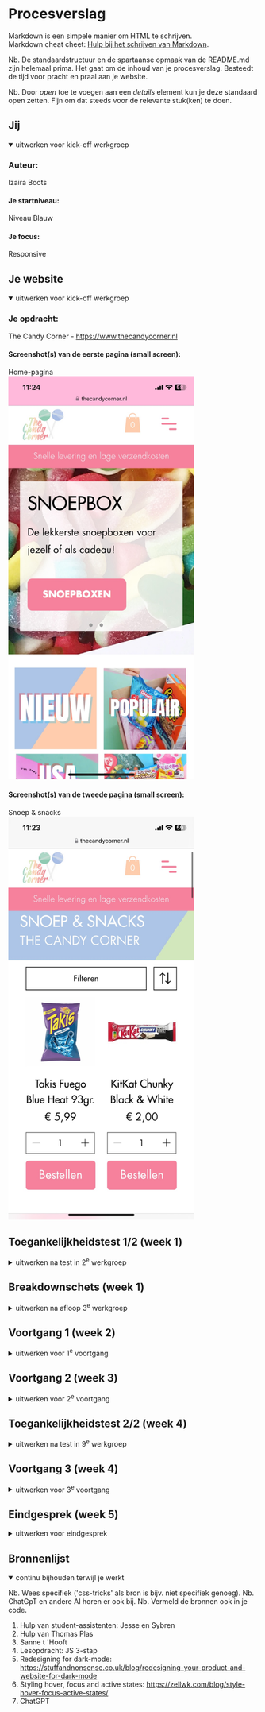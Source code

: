 # Procesverslag
Markdown is een simpele manier om HTML te schrijven.  
Markdown cheat cheet: [Hulp bij het schrijven van Markdown](https://github.com/adam-p/markdown-here/wiki/Markdown-Cheatsheet).

Nb. De standaardstructuur en de spartaanse opmaak van de README.md zijn helemaal prima. Het gaat om de inhoud van je procesverslag. Besteedt de tijd voor pracht en praal aan je website.

Nb. Door *open* toe te voegen aan een *details* element kun je deze standaard open zetten. Fijn om dat steeds voor de relevante stuk(ken) te doen.





## Jij

<details open>
  <summary>uitwerken voor kick-off werkgroep</summary>

  ### Auteur:
  Izaira Boots

  #### Je startniveau:
  Niveau Blauw

  #### Je focus:
  Responsive
 
</details>





## Je website

<details open>
  <summary>uitwerken voor kick-off werkgroep</summary>

  ### Je opdracht:
  The Candy Corner - https://www.thecandycorner.nl

  #### Screenshot(s) van de eerste pagina (small screen): 
  Home-pagina  
  <img src="readme-images/screenshot-thecandycorner1.jpeg" width="375px" alt="Startscherm van de website The Candy Corner. Hier staat informatie over de verschillende producten, een overzicht van de populairste producten en foto's. Ook kun je via hier navigeren naar de verschillende tabladen.">

  #### Screenshot(s) van de tweede pagina (small screen):
  Snoep & snacks  
  <img src="readme-images/screenshot-thecandycorner2.jpeg" width="375px" alt="Snoep & Snack pagina. Op deze pagina kun je een keuze maken uit verschillende snacks om te bestellen. Je kunt filteren op de specificaties naar keuze. ">
 
</details>



## Toegankelijkheidstest 1/2 (week 1)

<details>
  <summary>uitwerken na test in 2<sup>e</sup> werkgroep</summary>

  ### Bevindingen
  Lijst met je bevindingen die in de test naar voren kwamen:

  Positieve punten:
  - Alle inhoud van de site wordt duidelijk benoemd in de screenreader.
  - Inhoud van de linkjes/wat het linkje in houdt, wordt benoemd in de screenreader.
  
  Negatieve punten:
  - Afbeeldingen hebben geen alt tekst.
  - Er is geen dark-mode beschikbaar.
  - HTML zit vol met errors.

</details>



## Breakdownschets (week 1)

<details>
  <summary>uitwerken na afloop 3<sup>e</sup> werkgroep</summary>

  ### de hele pagina: 
  <img src="readme-images/breakdownschets_page.png" width="375px" alt="breakdown van de hele pagina">

  ### dynamisch deel: 
  <img src="readme-images/breakdownschets_dynamisch.png" width="375px" alt="breakdown van een dynamisch deel">

</details>





## Voortgang 1 (week 2)

<details>
  <summary>uitwerken voor 1<sup>e</sup> voortgang</summary>

  ### Stand van zaken
  Wat goed gaat:
  Alle content staat in het HTML bestand van pagina 1. 

  Wat minder goed gaat:
  - Images verkeerd neergezet
  - Het lukte me niet om een font toe te voegen aan mijn site.


  ### Agenda voor meeting
  samen met je groepje opstellen

  | student 1      | student 2          | student 3    | student 4        |
  | ---            | ---                | ---          | ---              |
  | dit bespreken  | en dit             | en ik dit    | en dan ik dat    |
  | en dat ook nog | dit als er tijd is | nog een punt | dit wil ik zeker |
  | ...            | ...                | ...          | ...              |
  Vragen/bespreken:
  - Hoe zet ik images op de juiste manier met alt en null alt in mijn html-bestand?
  - Hoe voeg ik op de juiste manier een font toe aan mijn site?

  ### Verslag van meeting
  hier na afloop snel de uitkomsten van de meeting vastleggen

  - Images kun je gemakkelijk toevoegen aan je html door: img tab
  - Wat fout ging bij het toevoegen van het font was dat ik ../ moest toevoegen aan de url om uit de styles map te gaan.
  <img src=readme-images/readme_image1.png alt="Font toegevoegd aan mijn site">

</details>





## Voortgang 2 (week 3)

<details>
  <summary>uitwerken voor 2<sup>e</sup> voortgang</summary>

  ### Stand van zaken
  Wat goed ging:
  - Ik heb bijna alle styling aan mijn eerste pagina toegevoegd

  Wat ik lastig vond:
  - Ik weet niet hoe ik een caroussel moet maken
  - Mijn images willen niet over
  het hele scherm verspreiden.
  - Het lukt me niet om maar 1 bepaalde h2 aan te spreken. Als ik hem wil stylen dan style ik ze allemaal...


  ### Agenda voor meeting
  samen met je groepje opstellen

  | student 1      | student 2          | student 3    | student 4        |
  | ---            | ---                | ---          | ---              |
  | dit bespreken  | en dit             | en ik dit    | en dan ik dat    |
  | en dat ook nog | dit als er tijd is | nog een punt | dit wil ik zeker |
  | ...            | ...                | ...          | ...              |
  Vragen/bespreken:
  - Hoe zorg ik ervoor dat mijn images over de hele breedte van mijn scherm verspreiden?
  - Hoe zorg ik ervoor dat de H2 later op mijn pagina niet de styling van de eerste h2 pakt.

  ### Verslag van meeting
  hier na afloop snel de uitkomsten van de meeting vastleggen

  - Images kun je groter maken doormiddel van de "width" te veranderen of om de cel in je grid groter te maken.
  - Wees met "nth-of-type" heel specifiek met welk element je wilt aanspreken.

</details>




## Toegankelijkheidstest 2/2 (week 4)

<details>
  <summary>uitwerken na test in 9<sup>e</sup> werkgroep</summary>
  <img src="readme-images/wcag1.png" width="250px" alt="Bladzijde 1 WCAG">
  <img src="readme-images/wcag2.png" width="250px" alt="Bladzijde 2 WCAG">
  <img src="readme-images/wcag3.png" width="250px" alt="Bladzijde 3 WCAG">
  <img src="readme-images/wcag4.png" width="250px" alt="Bladzijde 4 WCAG">
  <img src="readme-images/wcag5.png" width="250px" alt="Bladzijde 5 WCAG">

  ### Bevindingen
  Lijst met je bevindingen die in de test naar voren kwamen (geef ook aan wat er verbeterd is):
  
  Verbeterpunten:
  - Alle images hebben een alt/null alt altribute
  - In mijn versie van de site wordt er gebruik gemaakt van list elements.
  - In mijn versie van de site is dark-mode toegepast.
  - HTML is gevalideerd.


</details>





## Voortgang 3 (week 4)

<details>
  <summary>uitwerken voor 3<sup>e</sup> voortgang</summary>

  ### Stand van zaken
  Wat goed ging:
  - Het is me gelukt om de caroussel een mooie styling te geven, zonder dat alles door elkaar stond.
  <img src="readme-images/readme_image2.png" width="250px" alt="Eindresultaat caroussel">

  Wat ik lastig vond:
  - Sommige onderdelen van mijn pagina krijg ik niet responsive.
  - Het is voor mij onduidelijk hoe je h1,h2 en h4 etc... gebruik in een footer.
  - Soms twijfel ik of iets een button-element of een a-element is.



  ### Agenda voor meeting
  samen met je groepje opstellen

  | student 1      | student 2          | student 3    | student 4        |
  | ---            | ---                | ---          | ---              |
  | dit bespreken  | en dit             | en ik dit    | en dan ik dat    |
  | en dat ook nog | dit als er tijd is | nog een punt | dit wil ik zeker |
  | ...            | ...                | ...          | ...              |
  Vragen/bespreken:
  - Hoe maak ik grid, flexbox en images responsive?
  - Hoe werkt h2, h3 en h4 ook alweer.
  - Wanneer is iets een a-element en wanneer is iets een button-element?

  ### Verslag van meeting
  hier na afloop snel de uitkomsten van de meeting vastleggen

  - Uitleg gekregen over background-image.
  <img src="readme-images/readme_image3.png" width="250px" alt="Code voor background-image">
  - Uitleg gekregen over caroussel met javascript.
  - Responsive maken kan doormiddel van @media en door responsive elementen te gebruiken zoals em en %.
  - Een sectie begint altijd met een h2 en een pagina begint altijd met h1.

</details>





## Eindgesprek (week 5)

<details>
  <summary>uitwerken voor eindgesprek</summary>

  ### Je uitkomst - karakteristiek screenshots:
  <img src="readme-images/readme-image_screenshot1.png" width="250px" alt="Uitkomst pagina 1 groot scherm">
  <img src="readme-images/readme-image_screenshot2.png" width="250px" alt="Uitkomst pagina 1 klein scherm">
  <img src="readme-images/readme-image_screenshot3.png" width="250px" alt="Uitkomst pagina 2 groot scherm">
  <img src="readme-images/readme-image_screenshot4.png" width="250px" alt="Uitkomst pagina 2 klein scherm">


  ### Dit ging goed/Heb ik geleerd: 
  Ik heb heel veel van code geleerd dit blok. Ik ben niet heel goed in coderen en daarom is dit vak een uitdaging voor me.
  Ik heb het meest geleerd als het gaat om errors oplossen of weten hoe ik verder moet als ik vastloop. Dit heb ik
  geleerd door veel te vragen, maar wel zelf verder te coderen en het niet voor me te laten doen. Ik begreep ook nooit hoe je "inspecteren"
  moest gebruiken om je verder te helpen als iets niet lukte. Aan het einde van dit vak had ik dit juist alleen maar open staan en wist
  ik precies waar ik moest kijken.

  <img src="readme-images/readme-image_inspector.png" width="250px" alt="De inspecteren functie begrijp ik nu goed">


  ### Dit was lastig/Is niet gelukt:
  Het is me helaas niet gelukt en vond ik heel lastig om de eerste caroussel op mijn pagina helemaal responsive te maken. Ik heb het zo goed mogelijk  
proberen te maken doormiddel van @media. Maar als ik mijn grid helemaal responsive probeerde te maken dan ging alles van zijn plaats. Ik heb hier bijna
  elke dag aan lopen sleutelen en dit resultaat is het beste resultaat wat ik eruit kon halen.
<img src="readme-images/readme-image_caroussel.png" width="250px" alt="Caroussel tussen-state">

  Ook is het me niet gelukt om de optie aan mijn 2e pagina toe te voegen om te filteren. Dit komt door tijdstekort en omdat ik javascript heel lastig vindt.
  <img src="readme-images/readme-image_filteren1.png" width="250px" alt="Filteren op de officiele website">
  <img src="readme-images/readme-image_filteren2.png" width="250px" alt="Filteren op de mijn website">
</details>





## Bronnenlijst

<details open>
  <summary>continu bijhouden terwijl je werkt</summary>

  Nb. Wees specifiek ('css-tricks' als bron is bijv. niet specifiek genoeg). 
  Nb. ChatGpT en andere AI horen er ook bij.
  Nb. Vermeld de bronnen ook in je code.

  1. Hulp van student-assistenten: Jesse en Sybren
  2. Hulp van Thomas Plas
  3. Sanne t 'Hooft
  3. Lesopdracht: JS 3-stap
  4. Redesigning for dark-mode: https://stuffandnonsense.co.uk/blog/redesigning-your-product-and-website-for-dark-mode
  5. Styling hover, focus and active states: https://zellwk.com/blog/style-hover-focus-active-states/
  5. ChatGPT

</details>
